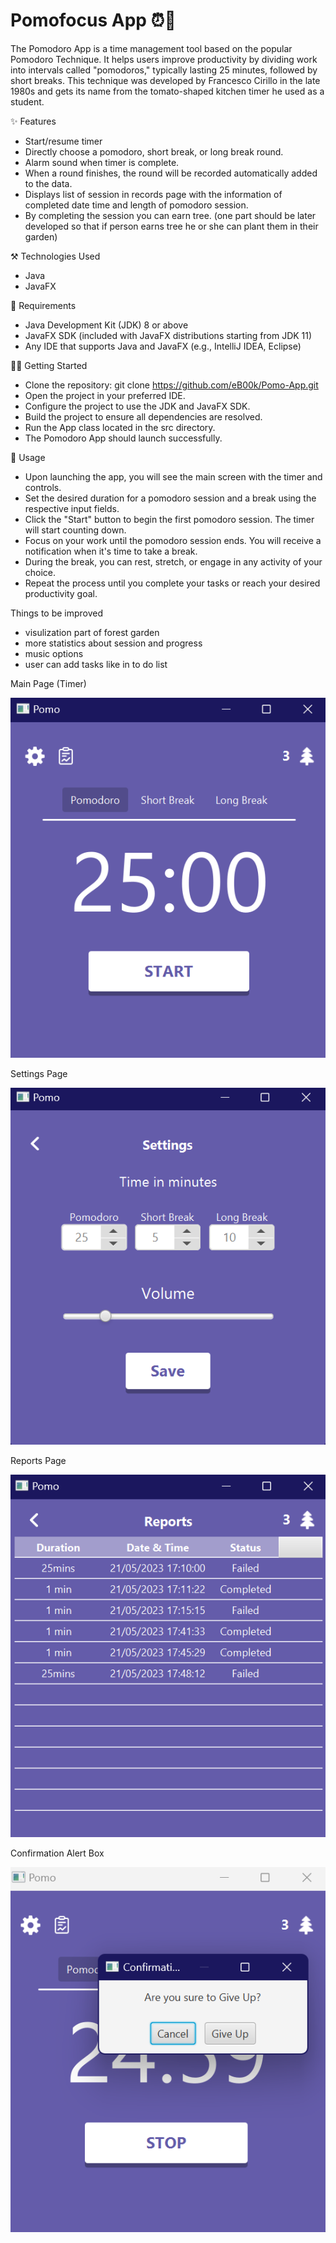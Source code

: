
# Pomofocus App ⏰🌲
The Pomodoro App is a time management tool based on the popular Pomodoro Technique. It helps users improve productivity by dividing work into intervals called "pomodoros," typically lasting 25 minutes, followed by short breaks. This technique was developed by Francesco Cirillo in the late 1980s and gets its name from the tomato-shaped kitchen timer he used as a student.

✨ Features
- Start/resume timer
- Directly choose a pomodoro, short break, or long break round.
- Alarm sound when timer is complete.
- When a round finishes, the round will be recorded automatically added to the data.
- Displays list of session in records page with the information of completed date time and length of pomodoro session.
- By completing the session you can earn tree. (one part should be later developed so that if person earns tree he or she can plant them in their garden)

⚒️ Technologies Used
- Java
- JavaFX

💉 Requirements
- Java Development Kit (JDK) 8 or above
- JavaFX SDK (included with JavaFX distributions starting from JDK 11)
- Any IDE that supports Java and JavaFX (e.g., IntelliJ IDEA, Eclipse)

🏃‍♂️ Getting Started
- Clone the repository: git clone https://github.com/eB00k/Pomo-App.git
- Open the project in your preferred IDE.
- Configure the project to use the JDK and JavaFX SDK.
- Build the project to ensure all dependencies are resolved.
- Run the App class located in the src directory.
- The Pomodoro App should launch successfully.

🧵 Usage
- Upon launching the app, you will see the main screen with the timer and controls.
- Set the desired duration for a pomodoro session and a break using the respective input fields.
- Click the "Start" button to begin the first pomodoro session. The timer will start counting down.
- Focus on your work until the pomodoro session ends. You will receive a notification when it's time to take a break.
- During the break, you can rest, stretch, or engage in any activity of your choice.
- Repeat the process until you complete your tasks or reach your desired productivity goal.

Things to be improved
- visulization part of forest garden
- more statistics about session and progress
- music options
- user can add tasks like in to do list 

Main Page (Timer)

![img.png](img.png)

Settings Page

![img_1.png](img_1.png)

Reports Page

![img_2.png](img_2.png)

Confirmation Alert Box

![img_3.png](img_3.png)
